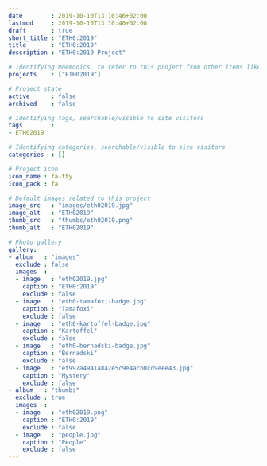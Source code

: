 ```yaml
---
date        : 2019-10-10T13:10:46+02:00
lastmod     : 2019-10-10T13:10:46+02:00
draft       : true
short_title : "ETH0:2019"
title       : "ETH0:2019"
description : "ETH0:2019 Project"

# Identifying mnemonics, to refer to this project from other items like blogs, etc.
projects    : ["ETH02019"]

# Project state
active      : false
archived    : false

# Identifying tags, searchable/visible to site visitors
tags        :
- ETH02019

# Identifying categories, searchable/visible to site visitors
categories  : []

# Project icon
icon_name : fa-tty
icon_pack : fa

# Default images related to this project
image_src   : "images/eth02019.jpg"
image_alt   : "ETH02019"
thumb_src   : "thumbs/eth02019.png"
thumb_alt   : "ETH02019"

# Photo gallery
gallery:
- album   : "images"
  exclude : false
  images  :
  - image   : "eth02019.jpg"
    caption : "ETH0:2019"
    exclude : false
  - image   : "eth0-tamafoxi-badge.jpg"
    caption : "Tamafoxi"
    exclude : false
  - image   : "eth0-kartoffel-badge.jpg"
    caption : "Kartoffel"
    exclude : false
  - image   : "eth0-bernadski-badge.jpg"
    caption : "Bernadski"
    exclude : false
  - image   : "ef997a4941a8a2e5c9e4acb0cd9eee43.jpg"
    caption : "Mystery"
    exclude : false
- album   : "thumbs"
  exclude : true
  images  :
  - image   : "eth02019.png"
    caption : "ETH0:2019"
    exclude : false
  - image   : "people.jpg"
    caption : "People"
    exclude : false
---
```

